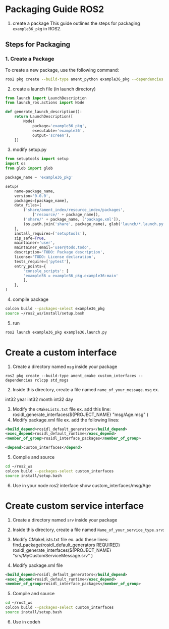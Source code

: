 
# Packaging Guide ROS2

1. create a package
This guide outlines the steps for packaging `example36_pkg` in ROS2.

## Steps for Packaging

### 1. Create a Package

To create a new package, use the following command:

```bash
ros2 pkg create --build-type ament_python example36_pkg --dependencies rclpy std_msgs geometry_msgs
```

2. create a launch file (in launch directory)
```python
from launch import LaunchDescription
from launch_ros.actions import Node

def generate_launch_description():
    return LaunchDescription([
        Node(
            package='example36_pkg',
            executable='example36',
            output='screen'),
    ])
```

3. modify setup.py 
```python
from setuptools import setup
import os
from glob import glob

package_name = 'example36_pkg'

setup(
    name=package_name,
    version='0.0.0',
    packages=[package_name],
    data_files=[
        ('share/ament_index/resource_index/packages',
            ['resource/' + package_name]),
        ('share/' + package_name, ['package.xml']),
        (os.path.join('share', package_name), glob('launch/*.launch.py'))
    ],
    install_requires=['setuptools'],
    zip_safe=True,
    maintainer='user',
    maintainer_email='user@todo.todo',
    description='TODO: Package description',
    license='TODO: License declaration',
    tests_require=['pytest'],
    entry_points={
        'console_scripts': [
        'example36 = example36_pkg.example36:main'
        ],
    },
)
```
4. compile package
```bash
colcon build --packages-select example36_pkg
source ~/ros2_ws/install/setup.bash
```
5. run
```bash
ros2 launch example36_pkg example36.launch.py
```

# Create a custom interface

1. Create a directory named `msg` inside your package
```
ros2 pkg create --build-type ament_cmake custom_interfaces --dependencies rclcpp std_msgs
```
2. Inside this directory, create a file named `name_of_your_message.msg`
	ex.

int32 year
int32 month
int32 day

3. Modify the `CMakeLists.txt` file
	ex. add this line:
rosidl_generate_interfaces(${PROJECT_NAME}
  "msg/Age.msg"
)
4. Modify package.xml file
	ex. add the following lines:
```xml
<build_depend>rosidl_default_generators</build_depend>
<exec_depend>rosidl_default_runtime</exec_depend>
<member_of_group>rosidl_interface_packages</member_of_group>

<depend>custom_interfaces</depend>
```


5. Compile and source
```bash
cd ~/ros2_ws
colcon build --packages-select custom_interfaces
source install/setup.bash
```

6. Use in your node
ros2 interface show custom_interfaces/msg/Age

# Create custom service interface

1. Create a directory named `srv` inside your package

2. Inside this directory, create a file named `Name_of_your_service_type.srv`:

3. Modify CMakeLists.txt file
ex. add these lines:
find_package(rosidl_default_generators REQUIRED)
rosidl_generate_interfaces(${PROJECT_NAME}
  "srv/MyCustomServiceMessage.srv"
)
4. Modify package.xml file
```xml
<build_depend>rosidl_default_generators</build_depend>
<exec_depend>rosidl_default_runtime</exec_depend>
<member_of_group>rosidl_interface_packages</member_of_group>
```

5. Compile and source
```bash
cd ~/ros2_ws
colcon build --packages-select custom_interfaces
source install/setup.bash
```

6. Use in codeh
